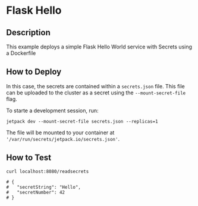 # Flask Hello

## Description
This example deploys a simple Flask Hello World service with Secrets using a Dockerfile

## How to Deploy
In this case, the secrets are contained within a `secrets.json` file. This file can be uploaded to the cluster as a secret using the `--mount-secret-file` flag.

To starte a development session, run: 
```
jetpack dev --mount-secret-file secrets.json --replicas=1
```

The file will be mounted to your container at `'/var/run/secrets/jetpack.io/secrets.json'`. 

## How to Test

```
curl localhost:8080/readsecrets

# {
#	"secretString": "Hello",
#	"secretNumber": 42
# }

```

